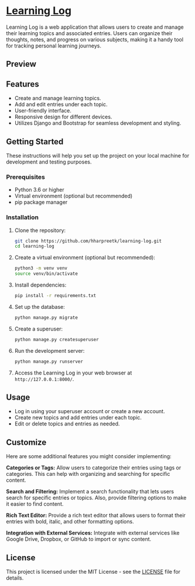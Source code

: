 # [Learning Log](https://learning-log-mk4e.onrender.com/)

Learning Log is a web application that allows users to create and manage their learning topics and associated entries. Users can organize their thoughts, notes, and progress on various subjects, making it a handy tool for tracking personal learning journeys.

## Preview



## Features

- Create and manage learning topics.
- Add and edit entries under each topic.
- User-friendly interface.
- Responsive design for different devices.
- Utilizes Django and Bootstrap for seamless development and styling.

## Getting Started

These instructions will help you set up the project on your local machine for development and testing purposes.

### Prerequisites

- Python 3.6 or higher
- Virtual environment (optional but recommended)
- pip package manager

### Installation

1. Clone the repository:

   ```sh
   git clone https://github.com/hharpreetk/learning-log.git
   cd learning-log
   ```

2. Create a virtual environment (optional but recommended):

   ```sh
   python3 -m venv venv
   source venv/bin/activate
   ```

3. Install dependencies:

   ```sh
   pip install -r requirements.txt
   ```

4. Set up the database:

   ```sh
   python manage.py migrate
   ```

5. Create a superuser:

   ```sh
   python manage.py createsuperuser
   ```

6. Run the development server:

   ```sh
   python manage.py runserver
   ```

7. Access the Learning Log in your web browser at `http://127.0.0.1:8000/`.

## Usage

- Log in using your superuser account or create a new account.
- Create new topics and add entries under each topic.
- Edit or delete topics and entries as needed.

## Customize

Here are some additional features you might consider implementing:

 **Categories or Tags:**
   Allow users to categorize their entries using tags or categories. This can help with organizing and searching for specific content.

 **Search and Filtering:**
   Implement a search functionality that lets users search for specific entries or topics. Also, provide filtering options to make it easier to find content.

 **Rich Text Editor:**
   Provide a rich text editor that allows users to format their entries with bold, italic, and other formatting options.

**Integration with External Services:**
    Integrate with external services like Google Drive, Dropbox, or GitHub to import or sync content.

## License

This project is licensed under the MIT License - see the [LICENSE](LICENSE) file for details.